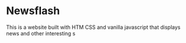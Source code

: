 # Newsflash
This is a website built with HTM CSS and vanilla javascript that displays news and other interesting s
